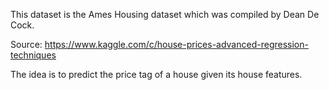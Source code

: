 This dataset is the Ames Housing dataset which was compiled by Dean De Cock. 

Source: https://www.kaggle.com/c/house-prices-advanced-regression-techniques

The idea is to predict the price tag of a house given its house features. 
